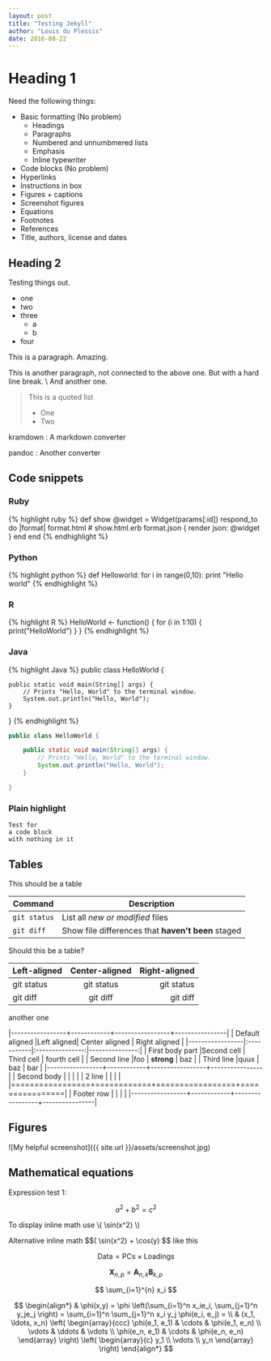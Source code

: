 ```yaml
---
layout: post
title: "Testing Jekyll"
author: "Louis du Plessis"
date: 2016-08-22
---
```


# Heading 1

Need the following things: 
- Basic formatting (No problem)
	- Headings
	- Paragraphs
	- Numbered and unnumbmered lists
	- Emphasis
	- Inline typewriter
- Code blocks (No problem)
- Hyperlinks
- Instructions in box
- Figures + captions
- Screenshot figures
- Equations
- Footnotes
- References
- Title, authors, license and dates

## Heading 2

Testing things out.

- one
- two
- three
	- a
	- b
- four

This is a paragraph. Amazing.

  This is another paragraph, not connected to the above one. But with a hard line break. \\
And another one. 

> This is a quoted list
>
> - One
> - Two
>

kramdown
: A markdown converter

pandoc
: Another converter


## Code snippets


### Ruby
{% highlight ruby %}
def show
  @widget = Widget(params[:id])
  respond_to do |format|
    format.html # show.html.erb
    format.json { render json: @widget }
  end
end
{% endhighlight %}


### Python
{% highlight python %}
def Helloworld:
	for i in range(0,10):
		print "Hello world"
{% endhighlight %}


### R
{% highlight R %}
HelloWorld <- function() {
	for (i in 1:10) {
		print("HelloWorld")
	} 
}
{% endhighlight %}



### Java
{% highlight Java %}
public class HelloWorld {

    public static void main(String[] args) {
        // Prints "Hello, World" to the terminal window.
        System.out.println("Hello, World");
    }

}
{% endhighlight %}

~~~ java
public class HelloWorld {

    public static void main(String[] args) {
        // Prints "Hello, World" to the terminal window.
        System.out.println("Hello, World");
    }

}
~~~


### Plain highlight
	
	Test for 
	a code block
	with nothing in it


## Tables

This should be a table

| Command | Description |
| --- | --- |
| `git status` | List all *new or modified* files |
| `git diff` | Show file differences that **haven't been** staged |


Should this be a table?

| Left-aligned | Center-aligned | Right-aligned |
| :---         |     :---:      |          ---: |
| git status   | git status     | git status    |
| git diff     | git diff       | git diff      |


another one

|-----------------+------------+-----------------+----------------|
| Default aligned |Left aligned| Center aligned  | Right aligned  |
|-----------------|:-----------|:---------------:|---------------:|
| First body part |Second cell | Third cell      | fourth cell    |
| Second line     |foo         | **strong**      | baz            |
| Third line      |quux        | baz             | bar            |
|-----------------+------------+-----------------+----------------|
| Second body     |            |                 |                |
| 2 line          |            |                 |                |
|=================+============+=================+================|
| Footer row      |            |                 |                |
|-----------------+------------+-----------------+----------------|



## Figures

![My helpful screenshot]({{ site.url }}/assets/screenshot.jpg)


## Mathematical equations

Expression test 1:

$$a^2 + b^2 = c^2$$

To display inline math use \\( \sin(x^2) \\)

Alternative inline math \$$( \sin(x^2) + \cos(y) $$ like this


$$ \mathsf{Data = PCs} \times \mathsf{Loadings} $$

$$ \mathbf{X}_{n,p} = \mathbf{A}_{n,k} \mathbf{B}_{k,p} $$

$$ \sum_{i=1}^{n} x_i $$




$$
\begin{align*}
  & \phi(x,y) = \phi \left(\sum_{i=1}^n x_ie_i, \sum_{j=1}^n y_je_j \right)
  = \sum_{i=1}^n \sum_{j=1}^n x_i y_j \phi(e_i, e_j) = \\
  & (x_1, \ldots, x_n) \left( \begin{array}{ccc}
      \phi(e_1, e_1) & \cdots & \phi(e_1, e_n) \\
      \vdots & \ddots & \vdots \\
      \phi(e_n, e_1) & \cdots & \phi(e_n, e_n)
    \end{array} \right)
  \left( \begin{array}{c}
      y_1 \\
      \vdots \\
      y_n
    \end{array} \right)
\end{align*}
$$



